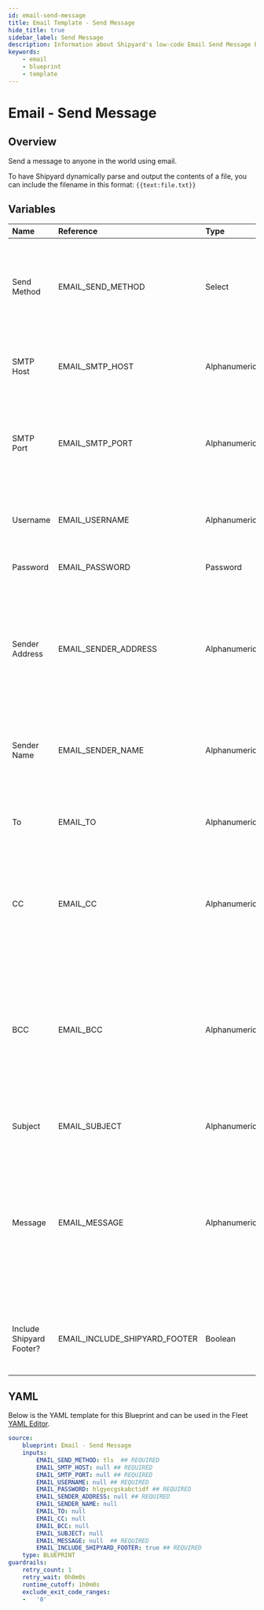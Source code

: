```yaml
---
id: email-send-message
title: Email Template - Send Message
hide_title: true
sidebar_label: Send Message
description: Information about Shipyard's low-code Email Send Message blueprint. Send a message to anyone in the world using email. 
keywords:
    - email
    - blueprint
    - template
---
```


# Email - Send Message

## Overview
Send a message to anyone in the world using email.

To have Shipyard dynamically parse and output the contents of a file, you can include the filename in this format: `{{text:file.txt}}`


## Variables

| Name | Reference | Type | Required | Default | Options | Description |
|:-----|:----------|:-----|:---------|:--------|:--------|:------------|
| Send Method | EMAIL_SEND_METHOD  | Select |:white_check_mark: | `tls` | SSL: `ssl`<br></br><br></br>TLS: `tls`<br></br><br></br> | Determines how you want to send the email. We generally suggest using TLS when possible. |
| SMTP Host | EMAIL_SMTP_HOST  | Alphanumeric |:white_check_mark: | - | - | The server where your email will be sent from. Usually formatted as smtp.domain.com |
| SMTP Port | EMAIL_SMTP_PORT  | Alphanumeric |:white_check_mark: | - | - | The port from which your email will be sent. Commonly used ports are 25, 465, and 587. We generally suggest using 587 with TLS. |
| Username | EMAIL_USERNAME  | Alphanumeric |:white_check_mark: | - | - | The username that your email provider uses to identify your access to send email. |
| Password | EMAIL_PASSWORD  | Password |:white_check_mark: | `hlgyecgskabctidf` | - | The password associated with your username. |
| Sender Address | EMAIL_SENDER_ADDRESS  | Alphanumeric |:white_check_mark: | - | - | The email address you want recipients to see when you send an email. We generally suggest keeping the sender address as your own email to ensure that you can appropriately receive replies. |
| Sender Name | EMAIL_SENDER_NAME  | Alphanumeric |:heavy_minus_sign: | - | - | The name you want users to see that the email is from. If left blank, the Sender Address will be used. |
| To | EMAIL_TO  | Alphanumeric |:heavy_minus_sign: | - | - | The email(s) that you want to send a message to. Can be comma-separated to include multiple email addresses. |
| CC | EMAIL_CC  | Alphanumeric |:heavy_minus_sign: | - | - | The email(s) that you want your message to be carbon copied (CCed) to. Can be comma-separated to include multiple email addresses. |
| BCC | EMAIL_BCC  | Alphanumeric |:heavy_minus_sign: | - | - | The email(s) that you want to be blind carbon copied (BCCed) to. Can be comma-separated to include multiple email addresses. Emails in this field will receive the email, but will not have their email exposed to all other recipients. |
| Subject | EMAIL_SUBJECT  | Alphanumeric |:heavy_minus_sign: | - | - | The subject of the email that you want to send. |
| Message | EMAIL_MESSAGE  | Alphanumeric |:white_check_mark: | - | - | The body of the email, containing your main message. This field supports plain text as well as HTML. To have Shipyard dynamically parse and output the contents of a file, you can include the filename in this format: {{text:file.txt}} |
| Include Shipyard Footer? | EMAIL_INCLUDE_SHIPYARD_FOOTER  | Boolean |:white_check_mark: | `True` | - | Determines if a footer should be sent with the email that links back to the originating Vessel or Fleet. |


## YAML
Below is the YAML template for this Blueprint and can be used in the Fleet [YAML Editor](../../reference/fleets/yaml-editor.md).
```yaml
source:
    blueprint: Email - Send Message
    inputs:
        EMAIL_SEND_METHOD: tls  ## REQUIRED
        EMAIL_SMTP_HOST: null ## REQUIRED
        EMAIL_SMTP_PORT: null ## REQUIRED
        EMAIL_USERNAME: null ## REQUIRED
        EMAIL_PASSWORD: hlgyecgskabctidf ## REQUIRED
        EMAIL_SENDER_ADDRESS: null ## REQUIRED
        EMAIL_SENDER_NAME: null
        EMAIL_TO: null
        EMAIL_CC: null
        EMAIL_BCC: null
        EMAIL_SUBJECT: null
        EMAIL_MESSAGE: null  ## REQUIRED
        EMAIL_INCLUDE_SHIPYARD_FOOTER: true ## REQUIRED
    type: BLUEPRINT
guardrails:
    retry_count: 1
    retry_wait: 0h0m0s
    runtime_cutoff: 1h0m0s
    exclude_exit_code_ranges:
    -   '0'

```
